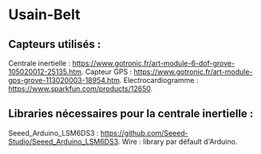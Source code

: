 # Usain-Belt

## Capteurs utilisés :

Centrale inertielle : https://www.gotronic.fr/art-module-6-dof-grove-105020012-25135.htm.
Capteur GPS : https://www.gotronic.fr/art-module-gps-grove-113020003-18954.htm.
Electrocardiogramme : https://www.sparkfun.com/products/12650.

## Libraries nécessaires pour la centrale inertielle :

Seeed_Arduino_LSM6DS3 : https://github.com/Seeed-Studio/Seeed_Arduino_LSM6DS3.
Wire : library par défault d'Arduino.
